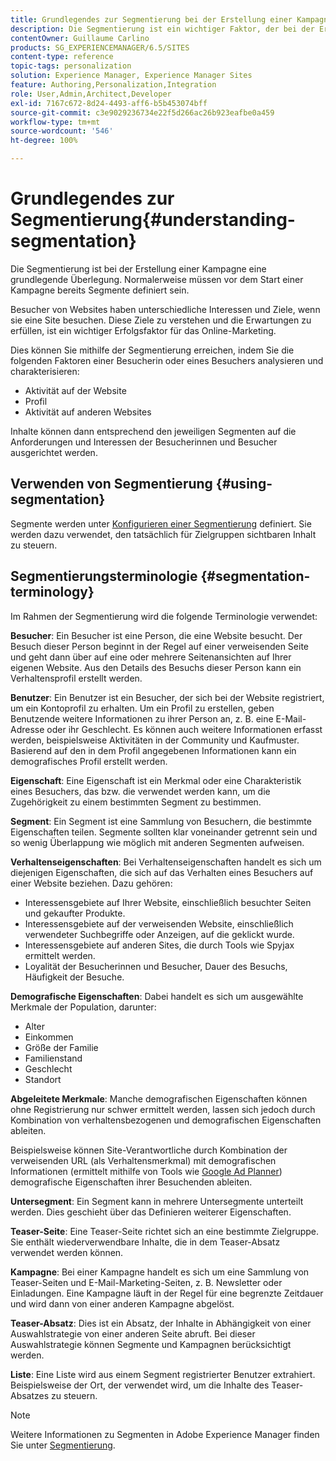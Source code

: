 ```yaml
---
title: Grundlegendes zur Segmentierung bei der Erstellung einer Kampagne
description: Die Segmentierung ist ein wichtiger Faktor, der bei der Erstellung einer Kampagne berücksichtigt werden muss.
contentOwner: Guillaume Carlino
products: SG_EXPERIENCEMANAGER/6.5/SITES
content-type: reference
topic-tags: personalization
solution: Experience Manager, Experience Manager Sites
feature: Authoring,Personalization,Integration
role: User,Admin,Architect,Developer
exl-id: 7167c672-8d24-4493-aff6-b5b453074bff
source-git-commit: c3e9029236734e22f5d266ac26b923eafbe0a459
workflow-type: tm+mt
source-wordcount: '546'
ht-degree: 100%

---
```


# Grundlegendes zur Segmentierung{#understanding-segmentation}

Die Segmentierung ist bei der Erstellung einer Kampagne eine grundlegende Überlegung. Normalerweise müssen vor dem Start einer Kampagne bereits Segmente definiert sein.

Besucher von Websites haben unterschiedliche Interessen und Ziele, wenn sie eine Site besuchen. Diese Ziele zu verstehen und die Erwartungen zu erfüllen, ist ein wichtiger Erfolgsfaktor für das Online-Marketing.

Dies können Sie mithilfe der Segmentierung erreichen, indem Sie die folgenden Faktoren einer Besucherin oder eines Besuchers analysieren und charakterisieren:

* Aktivität auf der Website
* Profil
* Aktivität auf anderen Websites

Inhalte können dann entsprechend den jeweiligen Segmenten auf die Anforderungen und Interessen der Besucherinnen und Besucher ausgerichtet werden.

## Verwenden von Segmentierung {#using-segmentation}

Segmente werden unter [Konfigurieren einer Segmentierung](/help/sites-administering/campaign-segmentation.md) definiert. Sie werden dazu verwendet, den tatsächlich für Zielgruppen sichtbaren Inhalt zu steuern.

## Segmentierungsterminologie {#segmentation-terminology}

Im Rahmen der Segmentierung wird die folgende Terminologie verwendet:

**Besucher**: Ein Besucher ist eine Person, die eine Website besucht. Der Besuch dieser Person beginnt in der Regel auf einer verweisenden Seite und geht dann über auf eine oder mehrere Seitenansichten auf Ihrer eigenen Website. Aus den Details des Besuchs dieser Person kann ein Verhaltensprofil erstellt werden.

**Benutzer**: Ein Benutzer ist ein Besucher, der sich bei der Website registriert, um ein Kontoprofil zu erhalten. Um ein Profil zu erstellen, geben Benutzende weitere Informationen zu ihrer Person an, z. B. eine E-Mail-Adresse oder ihr Geschlecht. Es können auch weitere Informationen erfasst werden, beispielsweise Aktivitäten in der Community und Kaufmuster. Basierend auf den in dem Profil angegebenen Informationen kann ein demografisches Profil erstellt werden.

**Eigenschaft**: Eine Eigenschaft ist ein Merkmal oder eine Charakteristik eines Besuchers, das bzw. die verwendet werden kann, um die Zugehörigkeit zu einem bestimmten Segment zu bestimmen.

**Segment**: Ein Segment ist eine Sammlung von Besuchern, die bestimmte Eigenschaften teilen. Segmente sollten klar voneinander getrennt sein und so wenig Überlappung wie möglich mit anderen Segmenten aufweisen.

**Verhaltenseigenschaften**: Bei Verhaltenseigenschaften handelt es sich um diejenigen Eigenschaften, die sich auf das Verhalten eines Besuchers auf einer Website beziehen. Dazu gehören:

* Interessensgebiete auf Ihrer Website, einschließlich besuchter Seiten und gekaufter Produkte.
* Interessensgebiete auf der verweisenden Website, einschließlich verwendeter Suchbegriffe oder Anzeigen, auf die geklickt wurde.
* Interessensgebiete auf anderen Sites, die durch Tools wie Spyjax ermittelt werden.
* Loyalität der Besucherinnen und Besucher, Dauer des Besuchs, Häufigkeit der Besuche.

**Demografische Eigenschaften**: Dabei handelt es sich um ausgewählte Merkmale der Population, darunter:

* Alter
* Einkommen
* Größe der Familie
* Familienstand
* Geschlecht
* Standort

**Abgeleitete Merkmale**: Manche demografischen Eigenschaften können ohne Registrierung nur schwer ermittelt werden, lassen sich jedoch durch Kombination von verhaltensbezogenen und demografischen Eigenschaften ableiten.

Beispielsweise können Site-Verantwortliche durch Kombination der verweisenden URL (als Verhaltensmerkmal) mit demografischen Informationen (ermittelt mithilfe von Tools wie [Google Ad Planner](https://www.google.com/adplanner/)) demografische Eigenschaften ihrer Besuchenden ableiten.

**Untersegment**: Ein Segment kann in mehrere Untersegmente unterteilt werden. Dies geschieht über das Definieren weiterer Eigenschaften.

**Teaser-Seite**: Eine Teaser-Seite richtet sich an eine bestimmte Zielgruppe. Sie enthält wiederverwendbare Inhalte, die in dem Teaser-Absatz verwendet werden können.

**Kampagne**: Bei einer Kampagne handelt es sich um eine Sammlung von Teaser-Seiten und E-Mail-Marketing-Seiten, z. B. Newsletter oder Einladungen. Eine Kampagne läuft in der Regel für eine begrenzte Zeitdauer und wird dann von einer anderen Kampagne abgelöst.

**Teaser-Absatz**: Dies ist ein Absatz, der Inhalte in Abhängigkeit von einer Auswahlstrategie von einer anderen Seite abruft. Bei dieser Auswahlstrategie können Segmente und Kampagnen berücksichtigt werden.

**Liste**: Eine Liste wird aus einem Segment registrierter Benutzer extrahiert. Beispielsweise der Ort, der verwendet wird, um die Inhalte des Teaser-Absatzes zu steuern.

>[!NOTE]
>
>Weitere Informationen zu Segmenten in Adobe Experience Manager finden Sie unter [Segmentierung](/help/sites-administering/campaign-segmentation.md).
